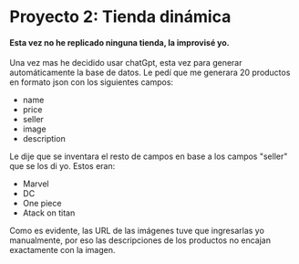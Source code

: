 # Proyecto 2: Tienda dinámica 
#### Esta vez no he replicado ninguna tienda, la improvisé yo.

Una vez mas he decidido usar chatGpt, esta vez para generar automáticamente la base de datos.
Le pedí que me generara 20 productos en formato json con los siguientes campos:
* name
* price
* seller
* image
* description

Le dije que se inventara el resto de campos en base a los campos "seller" que se los di yo. Estos eran:
* Marvel
* DC
* One piece
* Atack on titan

Como es evidente, las URL de las imágenes tuve que ingresarlas yo manualmente, por eso las descripciones de los productos no encajan exactamente con la imagen.
